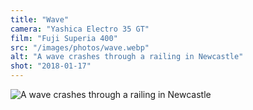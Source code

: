 ```yaml
---
title: "Wave"
camera: "Yashica Electro 35 GT"
film: "Fuji Superia 400"
src: "/images/photos/wave.webp"
alt: "A wave crashes through a railing in Newcastle"
shot: "2018-01-17"
---
```


<img src="/images/photos/wave.webp" alt="A wave crashes through a railing in Newcastle">
